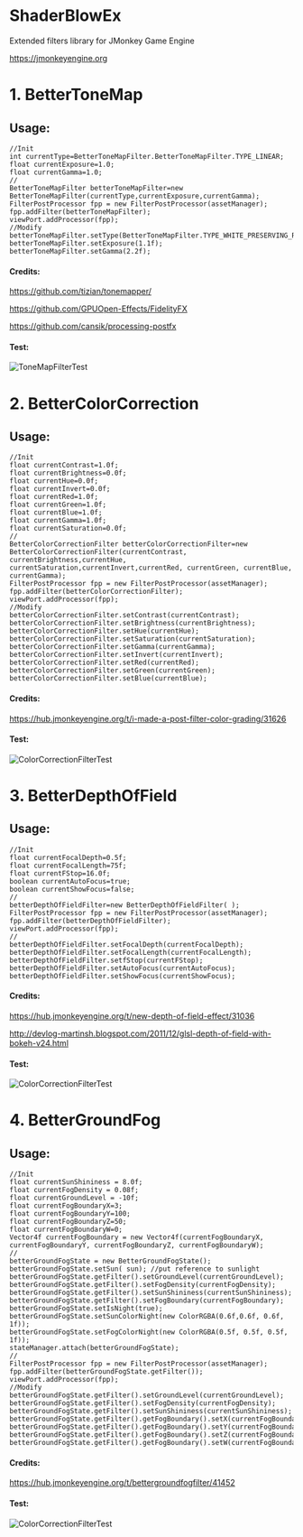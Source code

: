 # ShaderBlowEx
Extended filters library for JMonkey Game Engine

https://jmonkeyengine.org

# 1. BetterToneMap

## Usage: 
```
//Init
int currentType=BetterToneMapFilter.BetterToneMapFilter.TYPE_LINEAR;
float currentExposure=1.0;
float currentGamma=1.0;
//
BetterToneMapFilter betterToneMapFilter=new BetterToneMapFilter(currentType,currentExposure,currentGamma);
FilterPostProcessor fpp = new FilterPostProcessor(assetManager);
fpp.addFilter(betterToneMapFilter);
viewPort.addProcessor(fpp);
//Modify
betterToneMapFilter.setType(BetterToneMapFilter.TYPE_WHITE_PRESERVING_REINHARD);
betterToneMapFilter.setExposure(1.1f);
betterToneMapFilter.setGamma(2.2f);
```


#### Credits:

https://github.com/tizian/tonemapper/

https://github.com/GPUOpen-Effects/FidelityFX

https://github.com/cansik/processing-postfx

#### Test:

![ToneMapFilterTest](../master/img/BetterToneMapFilter.jpg)


# 2. BetterColorCorrection

## Usage: 
```
//Init
float currentContrast=1.0f;
float currentBrightness=0.0f;
float currentHue=0.0f;
float currentInvert=0.0f;
float currentRed=1.0f;
float currentGreen=1.0f;
float currentBlue=1.0f;
float currentGamma=1.0f;
float currentSaturation=0.0f;
//
BetterColorCorrectionFilter betterColorCorrectionFilter=new BetterColorCorrectionFilter(currentContrast, currentBrightness,currentHue, currentSaturation,currentInvert,currentRed, currentGreen, currentBlue, currentGamma); 
FilterPostProcessor fpp = new FilterPostProcessor(assetManager);
fpp.addFilter(betterColorCorrectionFilter);
viewPort.addProcessor(fpp);
//Modify
betterColorCorrectionFilter.setContrast(currentContrast);
betterColorCorrectionFilter.setBrightness(currentBrightness);
betterColorCorrectionFilter.setHue(currentHue);
betterColorCorrectionFilter.setSaturation(currentSaturation);
betterColorCorrectionFilter.setGamma(currentGamma);
betterColorCorrectionFilter.setInvert(currentInvert);
betterColorCorrectionFilter.setRed(currentRed);
betterColorCorrectionFilter.setGreen(currentGreen);
betterColorCorrectionFilter.setBlue(currentBlue);
```
#### Credits:

https://hub.jmonkeyengine.org/t/i-made-a-post-filter-color-grading/31626

#### Test:

![ColorCorrectionFilterTest](../master/img/BetterColorCorrectionFilter.jpg)

# 3. BetterDepthOfField

## Usage: 
```
//Init
float currentFocalDepth=0.5f;
float currentFocalLength=75f;
float currentFStop=16.0f;
boolean currentAutoFocus=true;
boolean currentShowFocus=false;
//
betterDepthOfFieldFilter=new BetterDepthOfFieldFilter( );
FilterPostProcessor fpp = new FilterPostProcessor(assetManager);
fpp.addFilter(betterDepthOfFieldFilter);
viewPort.addProcessor(fpp);
//
betterDepthOfFieldFilter.setFocalDepth(currentFocalDepth);
betterDepthOfFieldFilter.setFocalLength(currentFocalLength);
betterDepthOfFieldFilter.setfStop(currentFStop);
betterDepthOfFieldFilter.setAutoFocus(currentAutoFocus);
betterDepthOfFieldFilter.setShowFocus(currentShowFocus);
```

#### Credits:

https://hub.jmonkeyengine.org/t/new-depth-of-field-effect/31036
 
http://devlog-martinsh.blogspot.com/2011/12/glsl-depth-of-field-with-bokeh-v24.html

#### Test:

![ColorCorrectionFilterTest](../master/img/BetterDepthOfFieldFilter.jpg)

# 4. BetterGroundFog

## Usage: 
```
//Init
float currentSunShininess = 8.0f;
float currentFogDensity = 0.08f;
float currentGroundLevel = -10f;
float currentFogBoundaryX=3;
float currentFogBoundaryY=100;
float currentFogBoundaryZ=50;
float currentFogBoundaryW=0;
Vector4f currentFogBoundary = new Vector4f(currentFogBoundaryX, currentFogBoundaryY, currentFogBoundaryZ, currentFogBoundaryW);
//
betterGroundFogState = new BetterGroundFogState();
betterGroundFogState.setSun( sun); //put reference to sunlight 
betterGroundFogState.getFilter().setGroundLevel(currentGroundLevel); 
betterGroundFogState.getFilter().setFogDensity(currentFogDensity);
betterGroundFogState.getFilter().setSunShininess(currentSunShininess);
betterGroundFogState.getFilter().setFogBoundary(currentFogBoundary); 
betterGroundFogState.setIsNight(true);              
betterGroundFogState.setSunColorNight(new ColorRGBA(0.6f,0.6f, 0.6f, 1f));
betterGroundFogState.setFogColorNight(new ColorRGBA(0.5f, 0.5f, 0.5f, 1f));
stateManager.attach(betterGroundFogState);
//
FilterPostProcessor fpp = new FilterPostProcessor(assetManager);
fpp.addFilter(betterGroundFogState.getFilter());
viewPort.addProcessor(fpp);
//Modify
betterGroundFogState.getFilter().setGroundLevel(currentGroundLevel);
betterGroundFogState.getFilter().setFogDensity(currentFogDensity);
betterGroundFogState.getFilter().setSunShininess(currentSunShininess);
betterGroundFogState.getFilter().getFogBoundary().setX(currentFogBoundaryX);
betterGroundFogState.getFilter().getFogBoundary().setY(currentFogBoundaryY);
betterGroundFogState.getFilter().getFogBoundary().setZ(currentFogBoundaryZ);
betterGroundFogState.getFilter().getFogBoundary().setW(currentFogBoundaryW);
```

#### Credits:

https://hub.jmonkeyengine.org/t/bettergroundfogfilter/41452

#### Test:

![ColorCorrectionFilterTest](../master/img/BetterGroundFogFilter.jpg)
